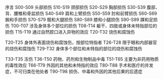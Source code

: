 序言
S00-S09 头部损伤
S10-S19 颈部损伤
S20-S29 胸部损伤
S30-S39 腹部、背、腰椎和骨盆损伤
S40-S49 肩和上臂损伤
S50-S59 肘和前臂损伤
S60-S69 腕和手损伤
S70-S79 髋和大腿损伤
S80-S89 膝和小腿损伤
S90-S99 踝和足损伤
T00-T07 涉及身体多个部位的损伤
T08-T14 躯干、四肢或身体未特指部位的损伤
T15-T19 通过自然腔口进入异物的效应
T20-T32 烧伤和腐蚀伤

T20-T25 身体外表面烧伤和腐蚀伤，按部位特指者
T26-T28 限于眼和内部器官的烧伤和腐蚀伤
T29-T32 身体多个部位和未特指的部位的烧伤和腐蚀伤

T33-T35 冻伤
T36-T50 药物、药剂和生物制品中毒
T51-T65 主要为非药用物质的毒性效应
T66-T79 外因的其他和未特指的效应
T80-T88 手术和医疗的并发症，不可归类在他处者
T90-T98 损伤、中毒和外因的其他后果的后遗症
